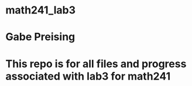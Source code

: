 # math241_lab3

# Gabe Preising
# This repo is for all files and progress associated with lab3 for math241 
